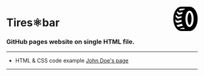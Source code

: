 <img src="https://github.com/DmytroOnopa/tiresBar/blob/main/images/favicon.svg"
align="right" style="height: 64px"/>

# Tires⚛︎bar
### GitHub pages website on single HTML file.
---

* HTML & CSS code example [John Doe's page](https://john-doe.neocities.org/)

---
